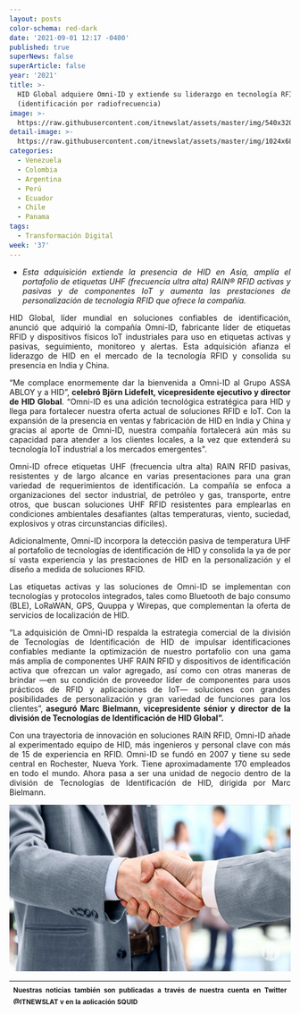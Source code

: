 ```yaml
---
layout: posts
color-schema: red-dark
date: '2021-09-01 12:17 -0400'
published: true
superNews: false
superArticle: false
year: '2021'
title: >-
  HID Global adquiere Omni-ID y extiende su liderazgo en tecnología RFID
  (identificación por radiofrecuencia)
image: >-
  https://raw.githubusercontent.com/itnewslat/assets/master/img/540x320/CheckHand-p.jpg
detail-image: >-
  https://raw.githubusercontent.com/itnewslat/assets/master/img/1024x680/CheckHand-g.jpg
categories:
  - Venezuela
  - Colombia
  - Argentina
  - Perú
  - Ecuador
  - Chile
  - Panama
tags:
  - Transformación Digital
week: '37'
---
```

<ul style="list-style-type: disc; text-align: justify;">
	<li><em>Esta adquisición extiende la presencia de HID en Asia, amplía el portafolio de etiquetas </em><em>UHF (frecuencia ultra alta) RAIN® RFID</em><em> activas y pasivas y de componentes IoT y aumenta las prestaciones de personalización de tecnología RFID que ofrece la compañía.</em></li>
</ul>
<p style="text-align: justify;">HID Global, líder mundial en soluciones confiables de identificación, anunció que adquirió la compañía Omni-ID, fabricante líder de etiquetas RFID y dispositivos físicos IoT industriales para uso en etiquetas activas y pasivas, seguimiento, monitoreo y alertas. Esta adquisición afianza el liderazgo de HID en el mercado de la tecnología RFID y consolida su presencia en India y China.</p>
<p style="text-align: justify;">“Me complace enormemente dar la bienvenida a Omni-ID al Grupo ASSA ABLOY y a HID”, <strong>celebró Björn Lidefelt, vicepresidente ejecutivo y director de HID Global</strong>. “Omni-ID es una adición tecnológica estratégica para HID y llega para fortalecer nuestra oferta actual de soluciones RFID e IoT. Con la expansión de la presencia en ventas y fabricación de HID en India y China y gracias al aporte de Omni-ID, nuestra compañía fortalecerá aún más su capacidad para atender a los clientes locales, a la vez que extenderá su tecnología IoT industrial a los mercados emergentes".</p>
<p style="text-align: justify;">Omni-ID ofrece etiquetas UHF (frecuencia ultra alta) RAIN RFID pasivas, resistentes y de largo alcance en varias presentaciones para una gran variedad de requerimientos de identificación. La compañía se enfoca a organizaciones del sector industrial, de petróleo y gas, transporte, entre otros, que buscan soluciones UHF RFID resistentes para emplearlas en condiciones ambientales desafiantes (altas temperaturas, viento, suciedad, explosivos y otras circunstancias difíciles).</p>
<p style="text-align: justify;">Adicionalmente, Omni-ID incorpora la detección pasiva de temperatura UHF al portafolio de tecnologías de identificación de HID y consolida la ya de por sí vasta experiencia y las prestaciones de HID en la personalización y el diseño a medida de soluciones RFID.</p>
<p style="text-align: justify;">Las etiquetas activas y las soluciones de Omni-ID se implementan con tecnologías y protocolos integrados, tales como Bluetooth de bajo consumo (BLE), LoRaWAN, GPS, Quuppa y Wirepas, que complementan la oferta de servicios de localización de HID.</p>
<p style="text-align: justify;">“La adquisición de Omni-ID respalda la estrategia comercial de la división de Tecnologías de Identificación de HID de impulsar identificaciones confiables mediante la optimización de nuestro portafolio con una gama más amplia de componentes UHF RAIN RFID y dispositivos de identificación activa que ofrezcan un valor agregado, así como con otras maneras de brindar —en su condición de proveedor líder de componentes para usos prácticos de RFID y aplicaciones de IoT— soluciones con grandes posibilidades de personalización y gran variedad de funciones para los clientes”,<strong> aseguró Marc Bielmann, vicepresidente sénior y director de la división de Tecnologías de Identificación de HID Global”.</strong></p>
<p style="text-align: justify;">Con una trayectoria de innovación en soluciones RAIN RFID, Omni-ID añade al experimentado equipo de HID, más ingenieros y personal clave con más de 15 de experiencia en RFID. Omni-ID se fundó en 2007 y tiene su sede central en Rochester, Nueva York. Tiene aproximadamente 170 empleados en todo el mundo. Ahora pasa a ser una unidad de negocio dentro de la división de Tecnologías de Identificación de HID, dirigida por Marc Bielmann.</p>

![](https://raw.githubusercontent.com/itnewslat/assets/master/img/540x320/CheckHand-p.jpg)

<table style="height: 42px;" width="569">
<tbody>
<tr>
<td style="text-align: justify;"><sub><strong>Nuestras noticias también son publicadas a través de nuestra cuenta en Twitter <a href="https://twitter.com/itnewslat?lang=es">@ITNEWSLAT</a> y en la aplicación <a href="https://squidapp.co/en/">SQUID</a></strong></sub></td>
</tr>
</tbody>
</table>
